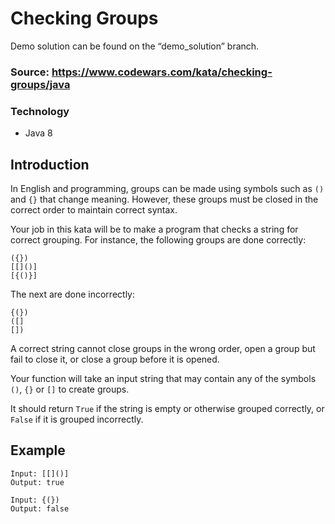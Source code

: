 # Checking Groups
Demo solution can be found on the “demo_solution” branch.

### Source: https://www.codewars.com/kata/checking-groups/java

### Technology
- Java 8

## Introduction
In English and programming, groups can be made using symbols such as  `()`  and  `{}`  that change meaning. However, these groups must be closed in the correct order to maintain correct syntax.

Your job in this kata will be to make a program that checks a string for correct grouping. For instance, the following groups are done correctly:
```
({})
[[]()]
[{()}]
```

The next are done incorrectly:
```
{(})
([]
[])
```

A correct string cannot close groups in the wrong order, open a group but fail to close it, or close a group before it is opened.

Your function will take an input string that may contain any of the symbols  `()`,  `{}`  or  `[]`  to create groups.

It should return  `True`  if the string is empty or otherwise grouped correctly, or  `False`  if it is grouped incorrectly.

## Example
```
Input: [[]()]
Output: true

```

```
Input: {(})
Output: false

```